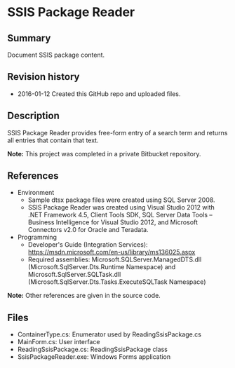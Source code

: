 # SSIS Package Reader

## Summary

Document SSIS package content.

## Revision history

- 2016-01-12 Created this GitHub repo and uploaded files.

## Description

SSIS Package Reader provides free-form entry of a search term and returns all entries that contain that text.

**Note:** This project was completed in a private Bitbucket repository.

## References

- Environment
  - Sample dtsx package files were created using SQL Server 2008.
  - SSIS Package Reader was created using Visual Studio 2012 with .NET Framework 4.5, Client Tools SDK, SQL Server Data Tools – Business Intelligence for Visual Studio 2012, and Microsoft Connectors v2.0 for Oracle and Teradata.
- Programming
  - Developer's Guide (Integration Services): https://msdn.microsoft.com/en-us/library/ms136025.aspx
  - Required assemblies: Microsoft.SQLServer.ManagedDTS.dll (Microsoft.SqlServer.Dts.Runtime Namespace) and Microsoft.SqlServer.SQLTask.dll (Microsoft.SqlServer.Dts.Tasks.ExecuteSQLTask Namespace)

**Note:** Other references are given in the source code.

## Files

- ContainerType.cs: Enumerator used by ReadingSsisPackage.cs
- MainForm.cs: User interface
- ReadingSsisPackage.cs: ReadingSsisPackage class
- SsisPackageReader.exe: Windows Forms application
